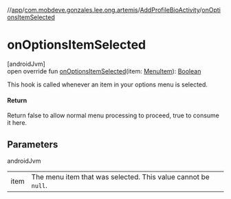 //[app](../../../index.md)/[com.mobdeve.gonzales.lee.ong.artemis](../index.md)/[AddProfileBioActivity](index.md)/[onOptionsItemSelected](on-options-item-selected.md)

# onOptionsItemSelected

[androidJvm]\
open override fun [onOptionsItemSelected](on-options-item-selected.md)(item: [MenuItem](https://developer.android.com/reference/kotlin/android/view/MenuItem.html)): [Boolean](https://kotlinlang.org/api/latest/jvm/stdlib/kotlin/-boolean/index.html)

This hook is called whenever an item in your options menu is selected.

#### Return

Return false to allow normal menu processing to proceed, true to consume it here.

## Parameters

androidJvm

| | |
|---|---|
| item | The menu item that was selected. This value cannot be <code>null</code>. |
